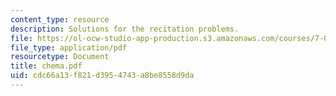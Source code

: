 ```yaml
---
content_type: resource
description: Solutions for the recitation problems.
file: https://ol-ocw-studio-app-production.s3.amazonaws.com/courses/7-012-introduction-to-biology-fall-2004/cdc66a13f821d3954743a8be8558d9da_chema.pdf
file_type: application/pdf
resourcetype: Document
title: chema.pdf
uid: cdc66a13-f821-d395-4743-a8be8558d9da
---
```

